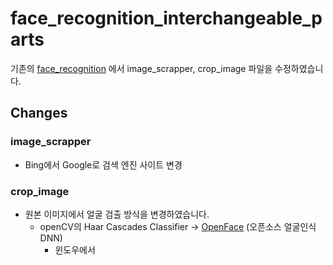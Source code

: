 # face_recognition_interchangeable_parts

기존의 [face_recognition] 에서 image_scrapper, crop_image 파일을 수정하였습니다.

[face_recognition]: https://github.com/seonghunkim-ai/face_recognition

## Changes

### image_scrapper
- Bing에서 Google로 검색 엔진 사이트 변경

### crop_image
- 원본 이미지에서 얼굴 검출 방식을 변경하였습니다.
  - openCV의 Haar Cascades Classifier -> [OpenFace] (오픈소스 얼굴인식 DNN)
    - 윈도우에서 


[OpenFace]: http://cmusatyalab.github.io/openface/
